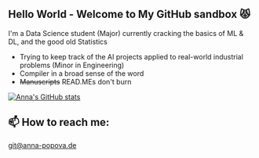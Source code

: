 ## Hello World - Welcome to My GitHub sandbox 😾

I'm a Data Science student (Major) currently cracking the basics of ML & DL, and the good old Statistics  
- Trying to keep track of the AI projects applied to real-world industrial problems (Minor in Engineering)
- Compiler in a broad sense of the word
- ~~Manuscripts~~ READ.MEs don't burn


[![Anna's GitHub stats](https://github-readme-stats.vercel.app/api?username=Salt-is-leaving)](https://github.com/Salt-is-leaving/github-readme-stats)


## 📫 How to reach me: 
git@anna-popova.de


